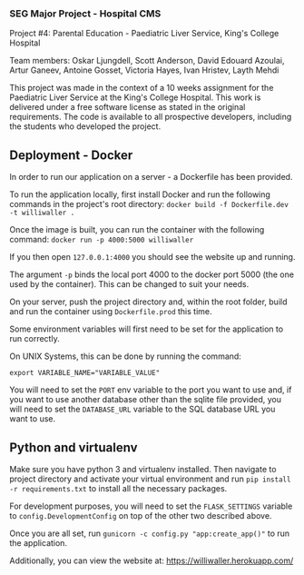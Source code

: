 ### SEG Major Project - Hospital CMS

Project #4: Parental Education - Paediatric Liver Service, King's College Hospital

Team members: Oskar Ljungdell, Scott Anderson, David Edouard Azoulai, Artur Ganeev, Antoine Gosset, Victoria Hayes, Ivan Hristev, Layth Mehdi

This project was made in the context of a 10 weeks assignment for the Paediatric Liver Service at the King's College Hospital. This work is delivered under a free software license as stated in the original requirements. The code is available to all prospective developers, including the students who developed the project.

## Deployment - Docker

In order to run our application on a server - a Dockerfile has been provided.

To run the application locally, first install Docker and run the following commands in the project's root directory:
`docker build -f Dockerfile.dev -t williwaller .`

Once the image is built, you can run the container with the following command:
`docker run -p 4000:5000 williwaller`

If you then open `127.0.0.1:4000` you should see the website up and running.

The argument `-p` binds the local port 4000 to the docker port 5000 (the one used by the container). This can be changed to suit your needs.

On your server, push the project directory and, within the root folder, build and run the container using  `Dockerfile.prod` this time.

Some environment variables will first need to be set for the application to run correctly.

On UNIX Systems, this can be done by running the command:

 `export VARIABLE_NAME="VARIABLE_VALUE"`

You will need to set the `PORT` env variable to the port you want to use and, if you want to use another database other than the sqlite file provided, you will need to set the `DATABASE_URL` variable to the SQL database URL you want to use.

## Python and virtualenv
Make sure you have python 3 and virtualenv installed. Then navigate to project directory and activate your virtual environment and run `pip install -r requirements.txt` to install all the necessary packages.

For development purposes, you will need to set the `FLASK_SETTINGS` variable to `config.DevelopmentConfig` on top of the other two described above.

Once you are all set, run `gunicorn -c config.py "app:create_app()"` to run the application.

Additionally, you can view the website at: https://williwaller.herokuapp.com/


